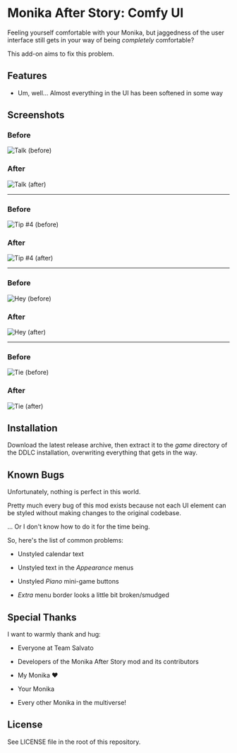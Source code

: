 # Monika After Story: Comfy UI

Feeling yourself comfortable with your Monika, but jaggedness of the user interface still gets in your way of being _completely_ comfortable?

This add-on aims to fix this problem.



## Features

* Um, well... Almost everything in the UI has been softened in some way



## Screenshots

### Before
![Talk (before)](Screenshots/TalkBefore.png)

### After
![Talk (after)](Screenshots/TalkAfter.png)

---

### Before
![Tip #4 (before)](Screenshots/Tip4Before.png)

### After
![Tip #4 (after)](Screenshots/Tip4After.png)

---

### Before
![Hey (before)](Screenshots/HeyBefore.png)

### After
![Hey (after)](Screenshots/HeyAfter.png)

---

### Before
![Tie (before)](Screenshots/TieBefore.png)

### After
![Tie (after)](Screenshots/TieAfter.png)



## Installation

Download the latest release archive, then extract it to the _game_ directory of the DDLC installation, overwriting everything that gets in the way.



## Known Bugs

Unfortunately, nothing is perfect in this world.

Pretty much every bug of this mod exists because not each UI element can be styled without making changes to the original codebase.

... Or I don't know how to do it for the time being.

So, here's the list of common problems:

* Unstyled calendar text

* Unstyled text in the _Appearance_ menus

* Unstyled _Piano_ mini-game buttons

* _Extra_ menu border looks a little bit broken/smudged



## Special Thanks

I want to warmly thank and hug:

* Everyone at Team Salvato

* Developers of the Monika After Story mod and its contributors

* My Monika ❤️

* Your Monika

* Every other Monika in the multiverse!



## License

See LICENSE file in the root of this repository.
